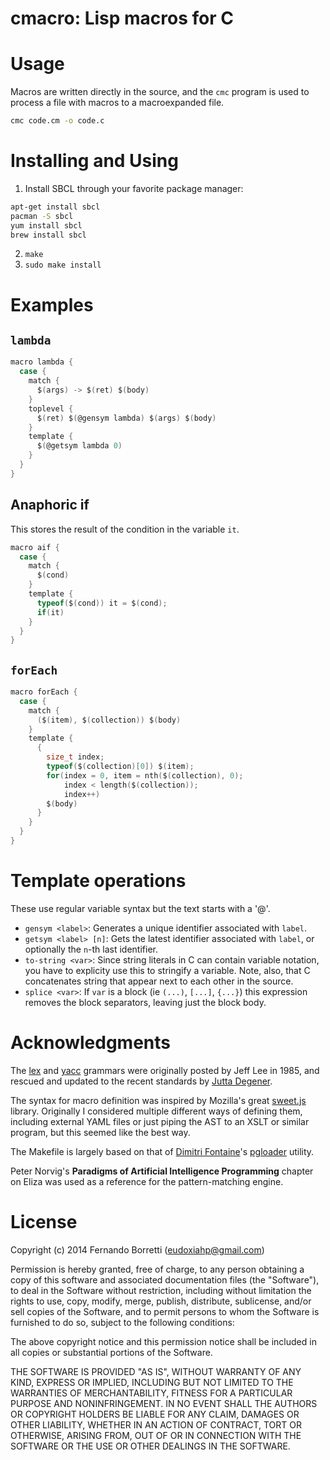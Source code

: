 # cmacro: Lisp macros for C

# Usage

Macros are written directly in the source, and the `cmc` program is used to
process a file with macros to a macroexpanded file.

```bash
cmc code.cm -o code.c
```

# Installing and Using

1. Install SBCL through your favorite package manager:

```bash
apt-get install sbcl
pacman -S sbcl
yum install sbcl
brew install sbcl
```

2. `make`
3. `sudo make install`

# Examples

## `lambda`

```c
macro lambda {
  case {
    match {
      $(args) -> $(ret) $(body)
    }
    toplevel {
      $(ret) $(@gensym lambda) $(args) $(body)
    }
    template {
      $(@getsym lambda 0)
    }
  }
}
```

## Anaphoric if

This stores the result of the condition in the variable `it`.

```c
macro aif {
  case {
    match {
      $(cond)
    }
    template {
      typeof($(cond)) it = $(cond);
      if(it)
    }
  }
}
```

## `forEach`

```c
macro forEach {
  case {
    match {
      ($(item), $(collection)) $(body)
    }
    template {
      {
        size_t index;
        typeof($(collection)[0]) $(item);
        for(index = 0, item = nth($(collection), 0);
            index < length($(collection));
            index++)
        $(body)
      }
    }
  }
}
```

# Template operations

These use regular variable syntax but the text starts with a '@'.

- `gensym <label>`: Generates a unique identifier associated with `label`.
- `getsym <label> [n]`: Gets the latest identifier associated with `label`, or
  optionally the `n`-th last identifier.
- `to-string <var>`: Since string literals in C can contain variable notation,
  you have to explicity use this to stringify a variable. Note, also, that C
  concatenates string that appear next to each other in the source.
- `splice <var>`: If `var` is a block (ie `(...)`, `[...]`, `{...}`) this
  expression removes the block separators, leaving just the block body.

# Acknowledgments

The [lex](http://www.quut.com/c/ANSI-C-grammar-l-2011.html) and
[yacc](http://www.quut.com/c/ANSI-C-grammar-y.html) grammars were originally
posted by Jeff Lee in 1985, and rescued and updated to the recent standards by
[Jutta Degener](mailto:jutta@pobox.com).

The syntax for macro definition was inspired by Mozilla's great
[sweet.js](http://sweetjs.org/) library. Originally I considered multiple
different ways of defining them, including external YAML files or just piping
the AST to an XSLT or similar program, but this seemed like the best way.

The Makefile is largely based on that of
[Dimitri Fontaine](http://tapoueh.org/)'s
[pgloader](https://github.com/dimitri/pgloader) utility.

Peter Norvig's **Paradigms of Artificial Intelligence Programming** chapter on
Eliza was used as a reference for the pattern-matching engine.

# License

Copyright (c) 2014 Fernando Borretti (eudoxiahp@gmail.com)

Permission is hereby granted, free of charge, to any person obtaining a copy of this software and associated documentation files (the "Software"), to deal in the Software without restriction, including without limitation the rights to use, copy, modify, merge, publish, distribute, sublicense, and/or sell copies of the Software, and to permit persons to whom the Software is furnished to do so, subject to the following conditions:

The above copyright notice and this permission notice shall be included in all copies or substantial portions of the Software.

THE SOFTWARE IS PROVIDED "AS IS", WITHOUT WARRANTY OF ANY KIND, EXPRESS OR IMPLIED, INCLUDING BUT NOT LIMITED TO THE WARRANTIES OF MERCHANTABILITY, FITNESS FOR A PARTICULAR PURPOSE AND NONINFRINGEMENT. IN NO EVENT SHALL THE AUTHORS OR COPYRIGHT HOLDERS BE LIABLE FOR ANY CLAIM, DAMAGES OR OTHER LIABILITY, WHETHER IN AN ACTION OF CONTRACT, TORT OR OTHERWISE, ARISING FROM, OUT OF OR IN CONNECTION WITH THE SOFTWARE OR THE USE OR OTHER DEALINGS IN THE SOFTWARE.
